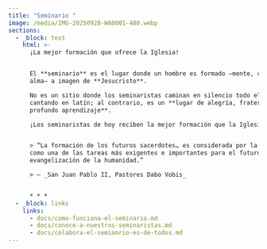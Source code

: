 ```yaml
---
title: "Seminario "
image: /media/IMG-20250928-WA0001-480.webp
sections:
  - _block: text
    html: >-
      ¡La mejor formación que ofrece la Iglesia!


      El **seminario** es el lugar donde un hombre es formado —mente, cuerpo y
      alma— a imagen de **Jesucristo**.  

      No es un sitio donde los seminaristas caminan en silencio todo el día
      cantando en latín; al contrario, es un **lugar de alegría, fraternidad y
      profundo aprendizaje**.  

      ¡Los seminaristas de hoy reciben la mejor formación que la Iglesia ofrece!


      > “La formación de los futuros sacerdotes… es considerada por la Iglesia
      como una de las tareas más exigentes e importantes para el futuro de la
      evangelización de la humanidad.”  

      > — _San Juan Pablo II, Pastores Dabo Vobis_


      * * *
  - _block: links
    links:
      - docs/como-funciona-el-seminario.md
      - docs/conoce-a-nuestros-seminaristas.md
      - docs/colabora-el-semianrio-es-de-todos.md
---
```

